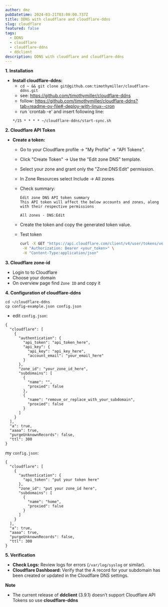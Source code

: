 ```yaml
---
author: dmz
pubDatetime: 2024-03-21T03:00:00.737Z
title: DDNS with cloudflare and cloudflare-ddns
slug: cloudflare
featured: false
tags:
  - DDNS
  - cloudflare
  - cloudflare-ddns
  - ddclient
description: DDNS with cloudflare and cloudflare-ddns
---
```


**1. Installation**

* **Install cloudflare-ddns:** 
  - `cd ~ && git clone git@github.com:timothymiller/cloudflare-ddns.git`
  - see: https://github.com/timothymiller/cloudflare-ddns
  - follow: https://github.com/timothymiller/cloudflare-ddns?tab=readme-ov-file#-deploy-with-linux--cron
  - run `crontab -e' and insert following line:
  ```
  */15 * * * * ~/cloudflare-ddns/start-sync.sh
  ```

**2. Cloudflare API Token**

* **Create a token:**
  * Go to your Cloudflare profile ->  "My Profile" -> "API Tokens".
  * Click  "Create Token" -> Use the "Edit zone DNS" template.
  * Select your zone and grant only the "Zone:DNS:Edit" permission.
  * In Zone Resources select Include -> All zones
  * Check summary:

      ```text
      Edit zone DNS API token summary
      This API token will affect the below accounts and zones, along with their respective permissions

      All zones - DNS:Edit
      ```

  * Create the token and copy the generated token value.
  * Test token

    ```bash
    curl -X GET "https://api.cloudflare.com/client/v4/user/tokens/verify" \
     -H "Authorization: Bearer <your_token>" \
     -H "Content-Type:application/json"
    ```

**3. Cloudflare zone-id**
  - Login to to Cloudflare
  - Choose your domain
  - On overview page find `Zone ID` and copy it

**4. Configuration of cloudflare-ddns**
  ```
  cd ~/cloudflare-ddns
  cp config-example.json config.json
  ```
  - edit `config.json`:
  ```
  {
    "cloudflare": [
      {
        "authentication": {
          "api_token": "api_token_here",
          "api_key": {
            "api_key": "api_key_here",
            "account_email": "your_email_here"
          }
        },
        "zone_id": "your_zone_id_here",
        "subdomains": [
          {
            "name": "",
            "proxied": false
          },
          {
            "name": "remove_or_replace_with_your_subdomain",
            "proxied": false
          }
        ]
      }
    ],
    "a": true,
    "aaaa": true,
    "purgeUnknownRecords": false,
    "ttl": 300
  }
  ```
  my `config.json`:
  ```
  {
    "cloudflare": [
      {
        "authentication": {
          "api_token": "put your token here"
        },
        "zone_id": "put your zone_id here",
        "subdomains": [
          {
            "name": "home",
            "proxied": false
          }
        ]
      }
    ],
    "a": true,
    "aaaa": true,
    "purgeUnknownRecords": false,
    "ttl": 300
  }
  ```

**5. Verification**

* **Check Logs:**  Review logs for errors (`/var/log/syslog` or similar).
* **Cloudflare Dashboard:** Verify that the A record for your subdomain has been created or updated in the Cloudflare DNS settings.


**Note**
  - The current release of **ddclient** (3.9.1) doesn’t support Cloudflare API Tokens so use **cloudflare-ddns** 